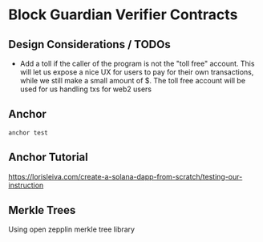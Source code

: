 # Block Guardian Verifier Contracts

## Design Considerations / TODOs
- Add a toll if the caller of the program is not the "toll free" account. This will let us expose a nice UX for users to pay for their own transactions, while we still make a small amount of $. The toll free account will be used for us handling txs for web2 users

## Anchor
`anchor test`
## Anchor Tutorial
https://lorisleiva.com/create-a-solana-dapp-from-scratch/testing-our-instruction

## Merkle Trees
Using open zepplin merkle tree library